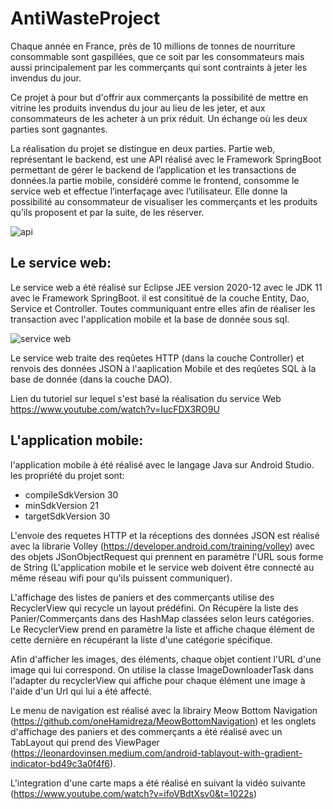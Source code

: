 # AntiWasteProject

Chaque année en France, près de 10 millions de tonnes de nourriture consommable sont gaspillées, que ce soit par les consommateurs mais aussi principalement par les commerçants qui sont contraints à jeter les invendus du jour.

Ce projet à pour but d'offrir aux commerçants la possibilité de mettre en vitrine les produits invendus du jour au lieu de les jeter, et aux consommateurs de les acheter à un prix réduit. Un échange où les deux parties sont gagnantes.

La réalisation du projet se distingue en deux parties. Partie web, représentant le backend, est une API réalisé avec le Framework SpringBoot permettant de gérer le backend de l’application et les transactions de données.la partie mobile, considéré comme le frontend, consomme le service web et effectue l’interfaçage avec l’utilisateur. Elle donne la possibilité au consommateur de visualiser les commerçants et les produits qu’ils proposent et par la suite, de les réserver.


![api](https://user-images.githubusercontent.com/80917620/125946579-c0a97fb0-9b84-43d9-870c-91da8165c8ed.PNG)


## Le service web:
Le service web a été réalisé sur Eclipse JEE version 2020-12 avec le JDK 11 avec le Framework SpringBoot. il est consititué de la couche Entity, Dao, Service et Controller. Toutes communiquant entre elles afin de réaliser les transaction avec l'application mobile et la base de donnée sous sql.

![service web](https://user-images.githubusercontent.com/80917620/125951027-35e1ba54-8879-4ee5-84f2-27782a942f7d.PNG)

Le service web traite des reqûetes HTTP (dans la couche Controller) et renvois des données JSON à l'aaplication Mobile et des reqûetes SQL à la base de donnée (dans la couche DAO).

Lien du tutoriel sur lequel s'est basé la réalisation du service Web
https://www.youtube.com/watch?v=IucFDX3RO9U

## L'application mobile:
l'application mobile à été réalisé avec le langage Java sur Android Studio. les propriété du projet sont:
  - compileSdkVersion 30
  - minSdkVersion 21
  - targetSdkVersion 30

L'envoie des requetes HTTP et la réceptions des données JSON est réalisé avec la librarie Volley (https://developer.android.com/training/volley) avec des objets JSonObjectRequest qui prennent en paramètre l'URL sous forme de String (L'application mobile et le service web doivent être connecté au même réseau wifi pour qu'ils puissent communiquer).

L'affichage des listes de paniers et des commerçants utilise des RecyclerView qui recycle un layout prédéfini. On Récupère la liste des Panier/Commerçants dans des HashMap classées selon leurs catégories. Le RecyclerView prend en paramètre la liste et affiche chaque élément de cette dernière en récupérant la liste d'une catégorie spécifique.

Afin d'afficher les images, des éléments, chaque objet contient l'URL d'une image qui lui correspond. On utilise la classe ImageDownloaderTask dans l'adapter du recyclerView qui affiche pour chaque élément une image à l'aide d'un Url qui lui a été affecté.

Le menu de navigation est réalisé avec la librairy Meow Bottom Navigation (https://github.com/oneHamidreza/MeowBottomNavigation) et les onglets d'affichage des paniers et des commerçants a été réalisé avec un TabLayout qui prend des ViewPager (https://leonardovinsen.medium.com/android-tablayout-with-gradient-indicator-bd49c3a0f4f6).

L'integration d'une carte maps a été réalisé en suivant la vidéo suivante (https://www.youtube.com/watch?v=ifoVBdtXsv0&t=1022s)

